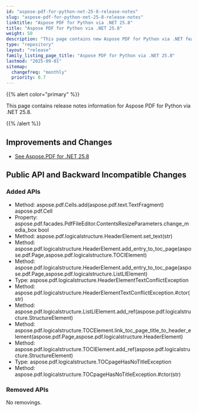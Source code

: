 ```yaml
---
id: "aspose-pdf-for-python-net-25-8-release-notes"
slug: "aspose-pdf-for-python-net-25-8-release-notes"
linktitle: "Aspose PDF for Python via .NET 25.8"
title: "Aspose PDF for Python via .NET 25.8"
weight: 50
description: "This page contains new Aspose PDF for Python via .NET features, enhancement, and bug fixes in 2025, version 25.8."
type: "repository"
layout: "release"
family_listing_page_title: "Aspose PDF for Python via .NET 25.8"
lastmod: "2025-09-01"
sitemap:
  changefreq: "monthly"
  priority: 0.7
---
```


{{% alert color="primary" %}}

This page contains release notes information for Aspose PDF for Python via .NET 25.8.

{{% /alert %}}

## Improvements and Changes

- [See Aspose.PDF for .NET 25.8](/pdf/net/release-notes/2025/aspose-pdf-for-net-25-8-release-notes/)

## Public API and Backward Incompatible Changes

### Added APIs
* Method: aspose.pdf.Cells.add(aspose.pdf.text.TextFragment) aspose.pdf.Cell
* Property: aspose.pdf.facades.PdfFileEditor.ContentsResizeParameters.change_media_box bool
* Method: aspose.pdf.logicalstructure.HeaderElement.set_text(str)
* Method: aspose.pdf.logicalstructure.HeaderElement.add_entry_to_toc_page(aspose.pdf.Page,aspose.pdf.logicalstructure.TOCIElement)
* Method: aspose.pdf.logicalstructure.HeaderElement.add_entry_to_toc_page(aspose.pdf.Page,aspose.pdf.logicalstructure.ListLIElement)
* Type: aspose.pdf.logicalstructure.HeaderElementTextConflictException 
* Method: aspose.pdf.logicalstructure.HeaderElementTextConflictException.#ctor(str)
* Method: aspose.pdf.logicalstructure.ListLIElement.add_ref(aspose.pdf.logicalstructure.StructureElement)
* Method: aspose.pdf.logicalstructure.TOCElement.link_toc_page_title_to_header_element(aspose.pdf.Page,aspose.pdf.logicalstructure.HeaderElement)
* Method: aspose.pdf.logicalstructure.TOCIElement.add_ref(aspose.pdf.logicalstructure.StructureElement)
* Type: aspose.pdf.logicalstructure.TOCpageHasNoTitleException 
* Method: aspose.pdf.logicalstructure.TOCpageHasNoTitleException.#ctor(str)

### Removed APIs

No removings.
